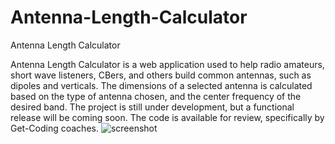 # Antenna-Length-Calculator
Antenna Length Calculator

Antenna Length Calculator is a web application used to help radio amateurs, short wave listeners, CBers, and others build common antennas, such as dipoles and verticals. The dimensions of a selected antenna is calculated based on the type of antenna chosen, and the center frequency of the desired band. The project is still under development, but a functional release will be coming soon. The code is available for review, specifically by Get-Coding coaches.
![screenshot](https://user-images.githubusercontent.com/109766064/181908814-0f4c99d5-219d-414d-8d4e-3f3e1034a1bf.png)
